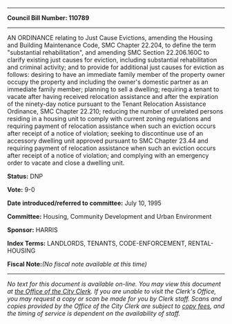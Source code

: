 

********

**Council Bill Number: 110789**
********

 AN ORDINANCE relating to Just Cause Evictions, amending the Housing and Building Maintenance Code, SMC Chapter 22.204, to define the term "substantial rehabilitation", and amending SMC Section 22.206.160C to clarify existing just causes for eviction, including substantial rehabilitation and criminal activity; and to provide for additional just causes for eviction as follows: desiring to have an immediate family member of the property owner occupy the property and including the owner's domestic partner as an immediate family member; planning to sell a dwelling; requiring a tenant to vacate after having received relocation assistance and after the expiration of the ninety-day notice pursuant to the Tenant Relocation Assistance Ordinance, SMC Chapter 22.210; reducing the number of unrelated persons residing in a housing unit to comply with current zoning regulations and requiring payment of relocation assistance when such an eviction occurs after receipt of a notice of violation; seeking to discontinue use of an accessory dwelling unit approved pursuant to SMC Chapter 23.44 and requiring payment of relocation assistance when such an eviction occurs after receipt of a notice of violation; and complying with an emergency order to vacate and close a dwelling unit.

**Status:** DNP
   
**Vote:** 9-0
   
   
**Date introduced/referred to committee:** July 10, 1995
   
**Committee:** Housing, Community Development and Urban Environment
   
**Sponsor:** HARRIS
   
   
**Index Terms:** LANDLORDS, TENANTS, CODE-ENFORCEMENT, RENTAL-HOUSING

**Fiscal Note:**_(No fiscal note available at this time)_
********

_No text for this document is available on-line. You may view this document at [the Office of the City Clerk](http://www.seattle.gov/leg/clerk/contactUs.htm). If you are unable to visit the Clerk's Office, you may request a copy or scan be made for you by Clerk staff. Scans and copies provided by the Office of the City Clerk are subject to [copy fees](http://clerk.seattle.gov/~public/clerkfees.htm), and the timing of service is dependent on the availability of staff._

